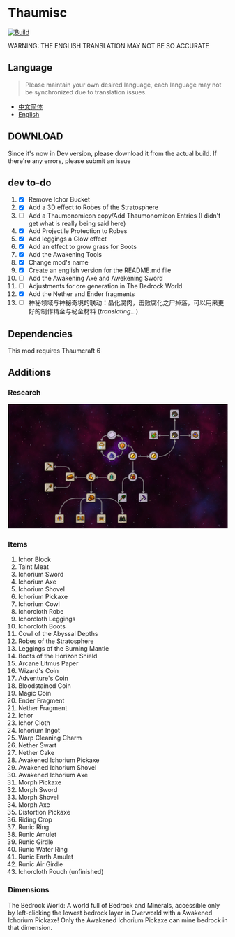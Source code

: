 # Thaumisc

 [![Build](https://github.com/KELETU66666/keletupack/actions/workflows/main.yml/badge.svg?branch=backport)](https://github.com/KELETU66666/keletupack/actions/workflows/main.yml)

WARNING: THE ENGLISH TRANSLATION MAY NOT BE SO ACCURATE

## Language
> Please maintain your own desired language, each language may not be synchronized due to translation issues.


- [中文简体](./README.md)
- [English](./doc/en_us/README.md)

## DOWNLOAD

Since it's now in Dev version, please download it from the actual build. If there're any errors, please submit an issue

## dev to-do

1. - [x] Remove Ichor Bucket
2. - [x] Add a 3D effect to Robes of the Stratosphere
3. - [ ] Add a Thaumonomicon copy/Add Thaumonomicon Entries (I didn't get what is really being said here)
4. - [x] Add Projectile Protection to Robes
5. - [x] Add leggings a Glow effect
6. - [x] Add an effect to grow grass for Boots
7. - [x] Add the Awakening Tools
8. - [x] Change mod's name
9. - [x] Create an english version for the README.md file
10. - [ ] Add the Awakening Axe and Awekening Sword
11. - [ ] Adjustments for ore generation in The Bedrock World
12. - [x] Add the Nether and Ender fragments
13. - [ ] 神秘领域与神秘奇境的联动：晶化腐肉，击败腐化之尸掉落，可以用来更好的制作精金与秘金材料 (*translating...*)

## Dependencies

This mod requires Thaumcraft 6

## Additions

### Research

![Research](./image/Research.png)

### Items

1. Ichor Block
2. Taint Meat
3. Ichorium Sword
4. Ichorium Axe
5. Ichorium Shovel
6. Ichorium Pickaxe
7. Ichorium Cowl
8. Ichorcloth Robe
9. Ichorcloth Leggings
10. Ichorcloth Boots
11. Cowl of the Abyssal Depths
12. Robes of the Stratosphere
13. Leggings of the Burning Mantle
14. Boots of the Horizon Shield
15. Arcane Litmus Paper
16. Wizard's Coin
17. Adventure's Coin
18. Bloodstained Coin
19. Magic Coin
20. Ender Fragment
21. Nether Fragment
22. Ichor
23. Ichor Cloth
24. Ichorium Ingot
25. Warp Cleaning Charm
26. Nether Swart
27. Nether Cake
28. Awakened Ichorium Pickaxe
29. Awakened Ichorium Shovel
30. Awakened Ichorium Axe
31. Morph Pickaxe
32. Morph Sword
33. Morph Shovel
34. Morph Axe
35. Distortion Pickaxe
36. Riding Crop
37. Runic Ring
38. Runic Amulet
39. Runic Girdle
40. Runic Water Ring
41. Runic Earth Amulet
42. Runic Air Girdle
43. Ichorcloth Pouch (unfinished)

### Dimensions

The Bedrock World: A world full of Bedrock and Minerals, accessible only by left-clicking the lowest bedrock layer in Overworld with a Awakened Ichorium Pickaxe! Only the Awakened Ichorium Pickaxe can mine bedrock in that dimension.
